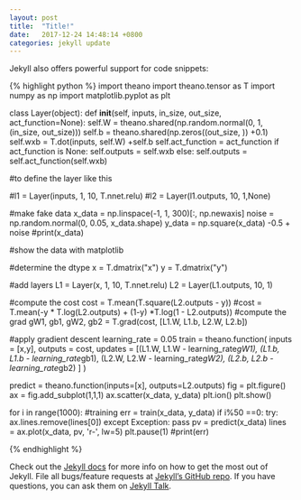 ```yaml
---
layout: post
title:  "Title!"
date:   2017-12-24 14:48:14 +0800
categories: jekyll update
---
```


Jekyll also offers powerful support for code snippets:

{% highlight python %}
import theano
import theano.tensor as T
import numpy as np
import matplotlib.pyplot as plt

class Layer(object):
  def __init__(self, inputs, in_size, out_size, act_function=None):
    self.W = theano.shared(np.random.normal(0, 1, (in_size, out_size)))
    self.b = theano.shared(np.zeros((out_size, )) +0.1)
    self.wxb = T.dot(inputs, self.W) +self.b
    self.act_function = act_function
    if act_function is None:
      self.outputs = self.wxb
    else:
      self.outputs = self.act_function(self.wxb)

#to define the layer like this

#l1 = Layer(inputs, 1, 10, T.nnet.relu)
#l2 = Layer(l1.outputs, 10, 1,None)


#make fake data
x_data = np.linspace(-1, 1, 300)[:, np.newaxis]
noise = np.random.normal(0, 0.05, x_data.shape)
y_data = np.square(x_data) -0.5 + noise
#print(x_data)

#show the data with matplotlib


#determine the dtype
x = T.dmatrix("x")
y = T.dmatrix("y")

#add layers
L1 = Layer(x, 1, 10, T.nnet.relu)
L2 = Layer(L1.outputs, 10, 1)

#compute the cost
cost = T.mean(T.square(L2.outputs - y))
#cost = T.mean(-y * T.log(L2.outputs) + (1-y) *T.log(1 - L2.outputs)) 
#compute the grad
gW1, gb1, gW2, gb2 = T.grad(cost, [L1.W, L1.b, L2.W, L2.b])


#apply gradient descent
learning_rate = 0.05
train = theano.function(
  inputs = [x,y],
  outputs = cost,
  updates = [(L1.W, L1.W - learning_rate*gW1), 
    (L1.b, L1.b - learning_rate*gb1),
    (L2.W, L2.W - learning_rate*gW2),
    (L2.b, L2.b - learning_rate*gb2)
  ]
)


predict = theano.function(inputs=[x], outputs=L2.outputs)
fig = plt.figure()
ax = fig.add_subplot(1,1,1)
ax.scatter(x_data, y_data)
plt.ion()
plt.show()

for i in range(1000):
  #training
  err = train(x_data, y_data)
  if i%50 ==0:
    try:
      ax.lines.remove(lines[0])
    except Exception:
      pass
    pv = predict(x_data)
    lines = ax.plot(x_data, pv, 'r-', lw=5)
    plt.pause(1)
    #print(err)

 
{% endhighlight %}

Check out the [Jekyll docs][jekyll-docs] for more info on how to get the most out of Jekyll. File all bugs/feature requests at [Jekyll’s GitHub repo][jekyll-gh]. If you have questions, you can ask them on [Jekyll Talk][jekyll-talk].

[jekyll-docs]: https://jekyllrb.com/docs/home
[jekyll-gh]:   https://github.com/jekyll/jekyll
[jekyll-talk]: https://talk.jekyllrb.com/
